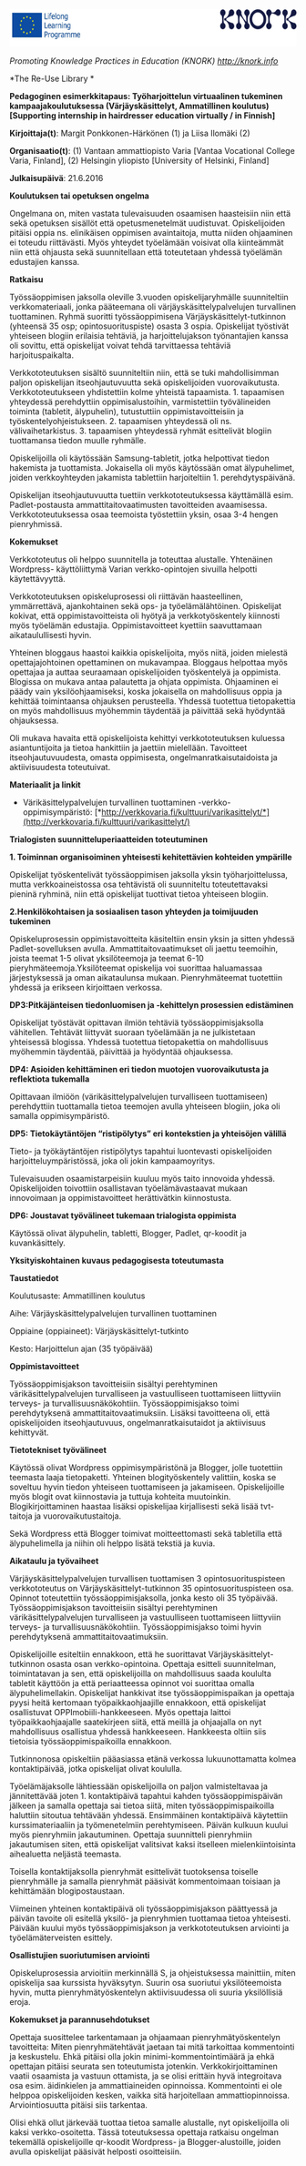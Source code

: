 <img src="images\b0343970fbddb4ca483d46f46fb685ff3dbddb60/media/image1.png" width="624" height="65" />

*Promoting Knowledge Practices in Education (KNORK) http://knork.info*

*The Re-Use Library *

**Pedagoginen esimerkkitapaus: Työharjoittelun virtuaalinen tukeminen kampaajakoulutuksessa (Värjäyskäsittelyt, Ammatillinen koulutus) \[Supporting internship in hairdresser education virtually / in Finnish\]**

**Kirjoittaja(t)**: Margit Ponkkonen-Härkönen (1) ja Liisa Ilomäki (2)

**Organisaatio(t)**: (1) Vantaan ammattiopisto Varia \[Vantaa Vocational College Varia, Finland\], (2) Helsingin yliopisto \[University of Helsinki, Finland\]

**Julkaisupäivä**: 21.6.2016

**Koulutuksen tai opetuksen ongelma**

Ongelmana on, miten vastata tulevaisuuden osaamisen haasteisiin niin että sekä opetuksen sisällöt että opetusmenetelmät uudistuvat. Opiskelijoiden pitäisi oppia ns. elinikäisen oppimisen avaintaitoja, mutta niiden ohjaaminen ei toteudu riittävästi. Myös yhteydet työelämään voisivat olla kiinteämmät niin että ohjausta sekä suunnitellaan että toteutetaan yhdessä työelämän edustajien kanssa.

**Ratkaisu**

Työssäoppimisen jaksolla oleville 3.vuoden opiskelijaryhmälle suunniteltiin verkkomateriaali, jonka pääteemana oli värjäyskäsittelypalvelujen turvallinen tuottaminen. Ryhmä suoritti työssäoppimisena Värjäyskäsittelyt-tutkinnon (yhteensä 35 osp; opintosuorituspiste) osasta 3 ospia. Opiskelijat työstivät yhteiseen blogiin erilaisia tehtäviä, ja harjoittelujakson työnantajien kanssa oli sovittu, että opiskelijat voivat tehdä tarvittaessa tehtäviä harjoituspaikalta.

Verkkototeutuksen sisältö suunniteltiin niin, että se tuki mahdollisimman paljon opiskelijan itseohjautuvuutta sekä opiskelijoiden vuorovaikutusta. Verkkototeutukseen yhdistettiin kolme yhteistä tapaamista. 1. tapaamisen yhteydessä perehdyttiin oppimisalustoihin, varmistettiin työvälineiden toiminta (tabletit, älypuhelin), tutustuttiin oppimistavoitteisiin ja työskentelyohjeistukseen. 2. tapaamisen yhteydessä oli ns. välivaihetarkistus. 3. tapaamisen yhteydessä ryhmät esittelivät blogiin tuottamansa tiedon muulle ryhmälle.

Opiskelijoilla oli käytössään Samsung-tabletit, jotka helpottivat tiedon hakemista ja tuottamista. Jokaisella oli myös käytössään omat älypuhelimet, joiden verkkoyhteyden jakamista tablettiin harjoiteltiin 1. perehdytyspäivänä.

Opiskelijan itseohjautuvuutta tuettiin verkkototeutuksessa käyttämällä esim. Padlet-postausta ammattitaitovaatimusten tavoitteiden avaamisessa. Verkkototeutuksessa osaa teemoista työstettiin yksin, osaa 3-4 hengen pienryhmissä.

**Kokemukset**

Verkkototeutus oli helppo suunnitella ja toteuttaa alustalle. Yhtenäinen Wordpress- käyttöliittymä Varian verkko-opintojen sivuilla helpotti käytettävyyttä.

Verkkototeutuksen opiskeluprosessi oli riittävän haasteellinen, ymmärrettävä, ajankohtainen sekä ops- ja työelämälähtöinen. Opiskelijat kokivat, että oppimistavoitteista oli hyötyä ja verkkotyöskentely kiinnosti myös työelämän edustajia. Oppimistavoitteet kyettiin saavuttamaan aikataulullisesti hyvin.

Yhteinen bloggaus haastoi kaikkia opiskelijoita, myös niitä, joiden mielestä opettajajohtoinen opettaminen on mukavampaa. Bloggaus helpottaa myös opettajaa ja auttaa seuraamaan opiskelijoiden työskentelyä ja oppimista. Blogissa on mukava antaa palautetta ja ohjata oppimista. Ohjaaminen ei päädy vain yksilöohjaamiseksi, koska jokaisella on mahdollisuus oppia ja kehittää toimintaansa ohjauksen perusteella. Yhdessä tuotettua tietopakettia on myös mahdollisuus myöhemmin täydentää ja päivittää sekä hyödyntää ohjauksessa.

Oli mukava havaita että opiskelijoista kehittyi verkkototeutuksen kuluessa asiantuntijoita ja tietoa hankittiin ja jaettiin mielellään. Tavoitteet itseohjautuvuudesta, omasta oppimisesta, ongelmanratkaisutaidoista ja aktiivisuudesta toteutuivat.

**Materiaalit ja linkit**

-   Värikäsittelypalvelujen turvallinen tuottaminen -verkko-oppimisympäristö: [*http://verkkovaria.fi/kulttuuri/varikasittelyt/*](http://verkkovaria.fi/kulttuuri/varikasittelyt/)

**Trialogisten suunnitteluperiaatteiden toteutuminen**

**1. Toiminnan organisoiminen yhteisesti kehitettävien kohteiden ympärille**

Opiskelijat työskentelivät työssäoppimisen jaksolla yksin työharjoittelussa, mutta verkkoaineistossa osa tehtävistä oli suunniteltu toteutettavaksi pieninä ryhminä, niin että opiskelijat tuottivat tietoa yhteiseen blogiin.

**2.Henkilökohtaisen ja sosiaalisen tason yhteyden ja toimijuuden tukeminen**

Opiskeluprosessin oppimistavoitteita käsiteltiin ensin yksin ja sitten yhdessä Padlet-sovelluksen avulla. Ammattitaitovaatimukset oli jaettu teemoihin, joista teemat 1-5 olivat yksilöteemoja ja teemat 6-10 pieryhmäteemoja.Yksilöteemat opiskelija voi suorittaa haluamassaa järjestyksessä ja oman aikataulunsa mukaan. Pienryhmäteemat tuotettiin yhdessä ja erikseen kirjoittaen verkossa.

**DP3:Pitkäjänteisen tiedonluomisen ja -kehittelyn prosessien edistäminen**

Opiskelijat työstävät opittavan ilmiön tehtäviä työssäoppimisjaksolla vähitellen. Tehtävät liittyvät suoraan työelämään ja ne julkistetaan yhteisessä blogissa. Yhdessä tuotettua tietopakettia on mahdollisuus myöhemmin täydentää, päivittää ja hyödyntää ohjauksessa.

**DP4: Asioiden kehittäminen eri tiedon muotojen vuorovaikutusta ja reflektiota tukemalla**

Opittavaan ilmiöön (värikäsittelypalvelujen turvalliseen tuottamiseen) perehdyttiin tuottamalla tietoa teemojen avulla yhteiseen blogiin, joka oli samalla oppimisympäristö.

**DP5: Tietokäytäntöjen “ristipölytys” eri kontekstien ja yhteisöjen välillä**

Tieto- ja työkäytäntöjen ristipölytys tapahtui luontevasti opiskelijoiden harjoitteluympäristössä, joka oli jokin kampaamoyritys.

Tulevaisuuden osaamistarpeisiin kuuluu myös taito innovoida yhdessä. Opiskelijoiden toivottiin osallistavan työelämävastaavat mukaan innovoimaan ja oppimistavoitteet herättivätkin kiinnostusta.

**DP6: Joustavat työvälineet tukemaan trialogista oppimista**

Käytössä olivat älypuhelin, tabletti, Blogger, Padlet, qr-koodit ja kuvankäsittely.

**Yksityiskohtainen kuvaus pedagogisesta toteutumasta**

**Taustatiedot**

Koulutusaste: Ammatillinen koulutus

Aihe: Värjäyskäsittelypalvelujen turvallinen tuottaminen

Oppiaine (oppiaineet): Värjäyskäsittelyt-tutkinto

Kesto: Harjoittelun ajan (35 työpäivää)

**Oppimistavoitteet**

Työssäoppimisjakson tavoitteisiin sisältyi perehtyminen värikäsittelypalvelujen turvalliseen ja vastuulliseen tuottamiseen liittyviin terveys- ja turvallisuusnäkökohtiin. Työssäoppimisjakso toimi perehdytyksenä ammattitaitovaatimuksiin. Lisäksi tavoitteena oli, että opiskelijoiden itseohjautuvuus, ongelmanratkaisutaidot ja aktiivisuus kehittyvät.

**Tietotekniset työvälineet**

Käytössä olivat Wordpress oppimisympäristönä ja Blogger, jolle tuotettiin teemasta laaja tietopaketti. Yhteinen blogityöskentely valittiin, koska se soveltuu hyvin tiedon yhteiseen tuottamiseen ja jakamiseen. Opiskelijoille myös blogit ovat kiinnostavia ja tuttuja kohteita muutoinkin. Blogikirjoittaminen haastaa lisäksi opiskelijaa kirjallisesti sekä lisää tvt-taitoja ja vuorovaikutustaitoja.

Sekä Wordpress että Blogger toimivat moitteettomasti sekä tabletilla että älypuhelimella ja niihin oli helppo lisätä tekstiä ja kuvia.

**Aikataulu ja työvaiheet**

Värjäyskäsittelypalvelujen turvallisen tuottamisen 3 opintosuorituspisteen verkkototeutus on Värjäyskäsittelyt-tutkinnon 35 opintosuorituspisteen osa. Opinnot toteutettiin työssäoppimisjaksolla, jonka kesto oli 35 työpäivää. Työssäoppimisjakson tavoitteisiin sisältyi perehtyminen värikäsittelypalvelujen turvalliseen ja vastuulliseen tuottamiseen liittyviin terveys- ja turvallisuusnäkökohtiin. Työssäoppimisjakso toimi hyvin perehdytyksenä ammattitaitovaatimuksiin.

Opiskelijoille esiteltiin ennakkoon, että he suorittavat Värjäyskäsittelyt-tutkinnon osasta osan verkko-opintoina. Opettaja esitteli suunnitelman, toimintatavan ja sen, että opiskelijoilla on mahdollisuus saada koululta tabletit käyttöön ja että periaatteessa opinnot voi suorittaa omalla älypuhelimellakin. Opiskelijat hankkivat itse työssäoppimispaikan ja opettaja pyysi heitä kertomaan työpaikkaohjaajille ennakkoon, että opiskelijat osallistuvat OPPImobiili-hankkeeseen. Myös opettaja laittoi työpaikkaohjaajalle saatekirjeen siitä, että meillä ja ohjaajalla on nyt mahdollisuus osallistua yhdessä hankkeeseen. Hankkeesta oltiin siis tietoisia työssäoppimispaikoilla ennakkoon.

Tutkinnonosa opiskeltiin pääasiassa etänä verkossa lukuunottamatta kolmea kontaktipäivää, jotka opiskelijat olivat koululla.

Työelämäjaksolle lähtiessään opiskelijoilla on paljon valmisteltavaa ja jännitettävää joten 1. kontaktipäivä tapahtui kahden työssäoppimispäivän jälkeen ja samalla opettaja sai tietoa siitä, miten työssäoppimispaikoilla haluttiin sitoutua tehtävään yhdessä. Ensimmäinen kontaktipäivä käytettiin kurssimateriaaliin ja työmenetelmiin perehtymiseen. Päivän kulkuun kuului myös pienryhmiin jakautuminen. Opettaja suunnitteli pienryhmiin jakautumisen siten, että opiskelijat valitsivat kaksi itselleen mielenkiintoisinta aihealuetta neljästä teemasta.

Toisella kontaktijaksolla pienryhmät esittelivät tuotoksensa toiselle pienryhmälle ja samalla pienryhmät pääsivät kommentoimaan toisiaan ja kehittämään blogipostaustaan.

Viimeinen yhteinen kontaktipäivä oli työssäoppimisjakson päättyessä ja päivän tavoite oli esitellä yksilö- ja pienryhmien tuottamaa tietoa yhteisesti. Päivään kuului myös työssäoppimisjakson ja verkkototeutuksen arviointi ja työelämäterveisten esittely.

**Osallistujien suoriutumisen arviointi**

Opiskeluprosessia arvioitiin merkinnällä S, ja ohjeistuksessa mainittiin, miten opiskelija saa kurssista hyväksytyn. Suurin osa suoriutui yksilöteemoista hyvin, mutta pienryhmätyöskentelyn aktiivisuudessa oli suuria yksilöllisiä eroja.

**Kokemukset ja parannusehdotukset**

Opettaja suosittelee tarkentamaan ja ohjaamaan pienryhmätyöskentelyn tavoitteita: Miten pienryhmätehtävät jaetaan tai mitä tarkoittaa kommentointi ja keskustelu. Ehkä pitäisi olla jokin minimi-kommentointimäärä ja ehkä opettajan pitäisi seurata sen toteutumista jotenkin. Verkkokirjoittaminen vaatii osaamista ja vastuun ottamista, ja se olisi erittäin hyvä integroitava osa esim. äidinkielen ja ammattiaineiden opinnoissa. Kommentointi ei ole helppoa opiskelijoiden kesken, vaikka sitä harjoitellaan ammattiopinnoissa. Arviointiosuutta pitäisi siis tarkentaa.

Olisi ehkä ollut järkevää tuottaa tietoa samalle alustalle, nyt opiskelijoilla oli kaksi verkko-osoitetta. Tässä toteutuksessa opettaja ratkaisu ongelman tekemällä opiskelijoille qr-koodit Wordpress- ja Blogger-alustoille, joiden avulla opiskelijat pääsivät helposti osoitteisiin.
